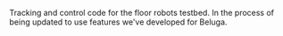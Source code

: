 Tracking and control code for the floor robots testbed.  In the process of being updated to use features we've developed for Beluga.

